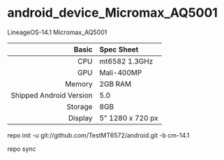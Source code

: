 # android_device_Micromax_AQ5001

LineageOS-14.1 Micromax_AQ5001

Basic   | Spec Sheet
-------:|:-------------------------
CPU     | mt6582 1.3GHz 
GPU     | Mali-400MP
Memory  | 2GB RAM
Shipped Android Version | 5.0
Storage | 8GB
Display | 5" 1280 x 720 px





repo init -u git://github.com/TestMT6572/android.git -b cm-14.1

repo sync


